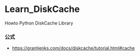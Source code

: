 # Learn_DiskCache
Howto Python DiskCache Library  

### 公式
+ https://grantjenks.com/docs/diskcache/tutorial.html#cache
